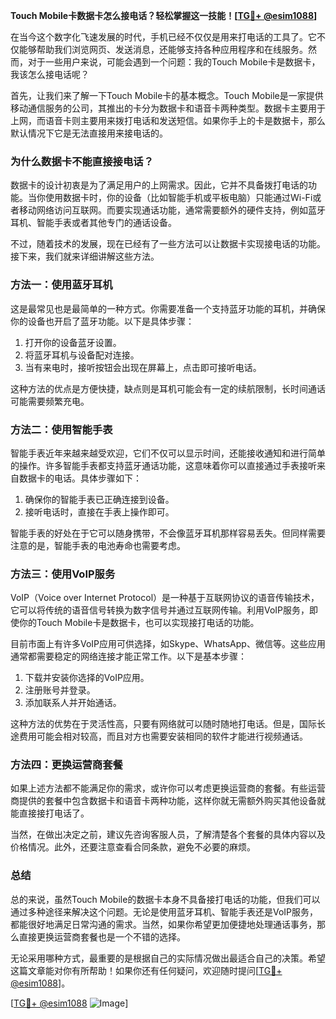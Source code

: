 **Touch Mobile卡数据卡怎么接电话？轻松掌握这一技能！[[TG💪+ @esim1088](https://t.me/s/esim1088)]**

在当今这个数字化飞速发展的时代，手机已经不仅仅是用来打电话的工具了。它不仅能够帮助我们浏览网页、发送消息，还能够支持各种应用程序和在线服务。然而，对于一些用户来说，可能会遇到一个问题：我的Touch Mobile卡是数据卡，我该怎么接电话呢？

首先，让我们来了解一下Touch Mobile卡的基本概念。Touch Mobile是一家提供移动通信服务的公司，其推出的卡分为数据卡和语音卡两种类型。数据卡主要用于上网，而语音卡则主要用来拨打电话和发送短信。如果你手上的卡是数据卡，那么默认情况下它是无法直接用来接电话的。

### **为什么数据卡不能直接接电话？**

数据卡的设计初衷是为了满足用户的上网需求。因此，它并不具备拨打电话的功能。当你使用数据卡时，你的设备（比如智能手机或平板电脑）只能通过Wi-Fi或者移动网络访问互联网。而要实现通话功能，通常需要额外的硬件支持，例如蓝牙耳机、智能手表或者其他专门的通话设备。

不过，随着技术的发展，现在已经有了一些方法可以让数据卡实现接电话的功能。接下来，我们就来详细讲解这些方法。

### **方法一：使用蓝牙耳机**

这是最常见也是最简单的一种方式。你需要准备一个支持蓝牙功能的耳机，并确保你的设备也开启了蓝牙功能。以下是具体步骤：

1. 打开你的设备蓝牙设置。
2. 将蓝牙耳机与设备配对连接。
3. 当有来电时，接听按钮会出现在屏幕上，点击即可接听电话。

这种方法的优点是方便快捷，缺点则是耳机可能会有一定的续航限制，长时间通话可能需要频繁充电。

### **方法二：使用智能手表**

智能手表近年来越来越受欢迎，它们不仅可以显示时间，还能接收通知和进行简单的操作。许多智能手表都支持蓝牙通话功能，这意味着你可以直接通过手表接听来自数据卡的电话。具体步骤如下：

1. 确保你的智能手表已正确连接到设备。
2. 接听电话时，直接在手表上操作即可。

智能手表的好处在于它可以随身携带，不会像蓝牙耳机那样容易丢失。但同样需要注意的是，智能手表的电池寿命也需要考虑。

### **方法三：使用VoIP服务**

VoIP（Voice over Internet Protocol）是一种基于互联网协议的语音传输技术，它可以将传统的语音信号转换为数字信号并通过互联网传输。利用VoIP服务，即使你的Touch Mobile卡是数据卡，也可以实现接打电话的功能。

目前市面上有许多VoIP应用可供选择，如Skype、WhatsApp、微信等。这些应用通常都需要稳定的网络连接才能正常工作。以下是基本步骤：

1. 下载并安装你选择的VoIP应用。
2. 注册账号并登录。
3. 添加联系人并开始通话。

这种方法的优势在于灵活性高，只要有网络就可以随时随地打电话。但是，国际长途费用可能会相对较高，而且对方也需要安装相同的软件才能进行视频通话。

### **方法四：更换运营商套餐**

如果上述方法都不能满足你的需求，或许你可以考虑更换运营商的套餐。有些运营商提供的套餐中包含数据卡和语音卡两种功能，这样你就无需额外购买其他设备就能直接接打电话了。

当然，在做出决定之前，建议先咨询客服人员，了解清楚各个套餐的具体内容以及价格情况。此外，还要注意查看合同条款，避免不必要的麻烦。

### **总结**

总的来说，虽然Touch Mobile的数据卡本身不具备接打电话的功能，但我们可以通过多种途径来解决这个问题。无论是使用蓝牙耳机、智能手表还是VoIP服务，都能很好地满足日常沟通的需求。当然，如果你希望更加便捷地处理通话事务，那么直接更换运营商套餐也是一个不错的选择。

无论采用哪种方式，最重要的是根据自己的实际情况做出最适合自己的决策。希望这篇文章能对你有所帮助！如果你还有任何疑问，欢迎随时提问[[TG💪+ @esim1088](https://t.me/s/esim1088)]。

[[TG💪+ @esim1088](https://t.me/s/esim1088) ![Image](https://i.postimg.cc/4NQfJmqS/Snipaste-2025-05-13-00-14-12.png)]